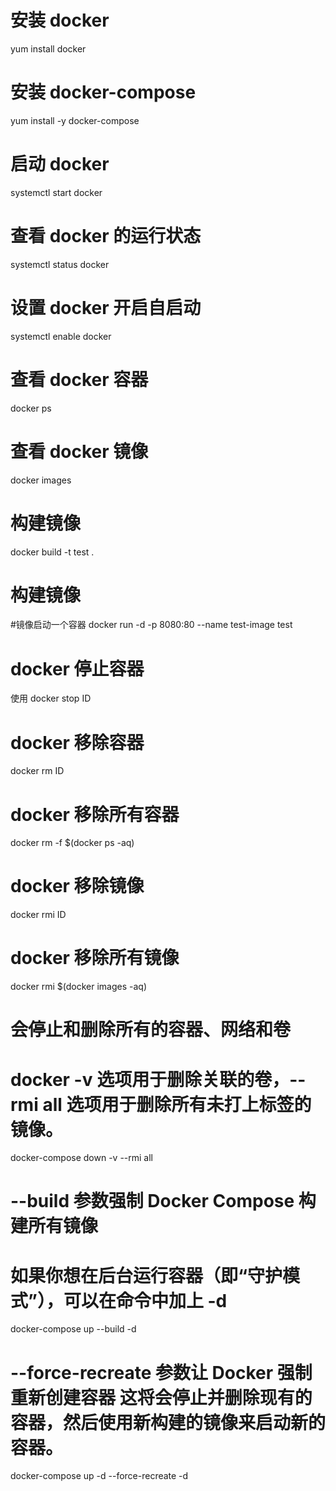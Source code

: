 # 安装 docker

yum install docker

# 安装 docker-compose

yum install -y docker-compose

# 启动 docker

systemctl start docker

# 查看 docker 的运行状态

systemctl status docker

# 设置 docker 开启自启动

systemctl enable docker

# 查看 docker 容器

docker ps

# 查看 docker 镜像

docker images

# 构建镜像

docker build -t test .

# 构建镜像

#镜像启动一个容器
docker run -d -p 8080:80 --name test-image test

# docker 停止容器

使用 docker stop ID

# docker 移除容器

docker rm ID

# docker 移除所有容器

docker rm -f $(docker ps -aq)

# docker 移除镜像

docker rmi ID

# docker 移除所有镜像

docker rmi $(docker images -aq)

# 会停止和删除所有的容器、网络和卷

# docker -v 选项用于删除关联的卷，--rmi all 选项用于删除所有未打上标签的镜像。

docker-compose down -v --rmi all

# --build 参数强制 Docker Compose 构建所有镜像

# 如果你想在后台运行容器（即“守护模式”），可以在命令中加上 -d

docker-compose up --build -d

# --force-recreate 参数让 Docker 强制重新创建容器 这将会停止并删除现有的容器，然后使用新构建的镜像来启动新的容器。

docker-compose up -d --force-recreate -d
